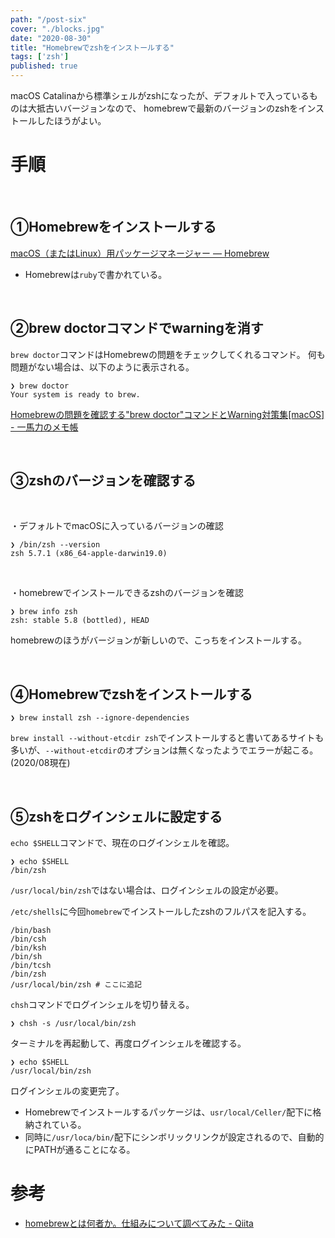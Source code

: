 ```yaml
---
path: "/post-six"
cover: "./blocks.jpg"
date: "2020-08-30"
title: "Homebrewでzshをインストールする"
tags: ['zsh']
published: true
---
```


macOS Catalinaから標準シェルがzshになったが、デフォルトで入っているものは大抵古いバージョンなので、
homebrewで最新のバージョンのzshをインストールしたほうがよい。

# 手順

<br>

## ①Homebrewをインストールする
 
[macOS（またはLinux）用パッケージマネージャー — Homebrew](https://brew.sh/index_ja.html)

- Homebrewは`ruby`で書かれている。

<br>

## ②brew doctorコマンドでwarningを消す
`brew doctor`コマンドはHomebrewの問題をチェックしてくれるコマンド。
何も問題がない場合は、以下のように表示される。

```shell:title=zsh
❯ brew doctor
Your system is ready to brew.
```

[Homebrewの問題を確認する"brew doctor"コマンドとWarning対策集[macOS] - 一馬力のメモ帳](https://ichibariki.com/entry/2018/03/24/213524)

<br>

## ③zshのバージョンを確認する

<br>

・デフォルトでmacOSに入っているバージョンの確認

```shell:title=zsh
❯ /bin/zsh --version
zsh 5.7.1 (x86_64-apple-darwin19.0)
```

<br>

・homebrewでインストールできるzshのバージョンを確認
```shell:title=zsh
❯ brew info zsh
zsh: stable 5.8 (bottled), HEAD
```

homebrewのほうがバージョンが新しいので、こっちをインストールする。

<br>

## ④Homebrewでzshをインストールする

```shell:title=zsh
❯ brew install zsh --ignore-dependencies
```

`brew install --without-etcdir zsh`でインストールすると書いてあるサイトも多いが、`--without-etcdir`のオプションは無くなったようでエラーが起こる。(2020/08現在)

<br>

## ⑤zshをログインシェルに設定する

`echo $SHELL`コマンドで、現在のログインシェルを確認。

```shell:title=zsh
❯ echo $SHELL
/bin/zsh
```
`/usr/local/bin/zsh`ではない場合は、ログインシェルの設定が必要。

`/etc/shells`に今回`homebrew`でインストールしたzshのフルパスを記入する。

```shell:title=zsh
/bin/bash
/bin/csh
/bin/ksh
/bin/sh
/bin/tcsh
/bin/zsh
/usr/local/bin/zsh # ここに追記
```

`chsh`コマンドでログインシェルを切り替える。
```shell:title=zsh
❯ chsh -s /usr/local/bin/zsh
```

ターミナルを再起動して、再度ログインシェルを確認する。
```shell:title=zsh
❯ echo $SHELL
/usr/local/bin/zsh
```

ログインシェルの変更完了。

- Homebrewでインストールするパッケージは、`usr/local/Celler/`配下に格納されている。
- 同時に`/usr/loca/bin/`配下にシンボリックリンクが設定されるので、自動的にPATHが通ることになる。


# 参考
- [homebrewとは何者か。仕組みについて調べてみた - Qiita](https://qiita.com/omega999/items/6f65217b81ad3fffe7e6)
